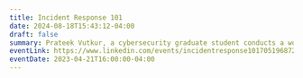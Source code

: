 ```yaml
---
title: Incident Response 101
date: 2024-08-18T15:43:12-04:00
draft: false
summary: Prateek Vutkur, a cybersecurity graduate student conducts a workshop to provide fundamental understanding of incident response and practical skills essential to cybersecurity.
eventLink: https://www.linkedin.com/events/incidentresponse1017051968721677864960/
eventDate: 2023-04-21T16:00:00-04:00
---
```

